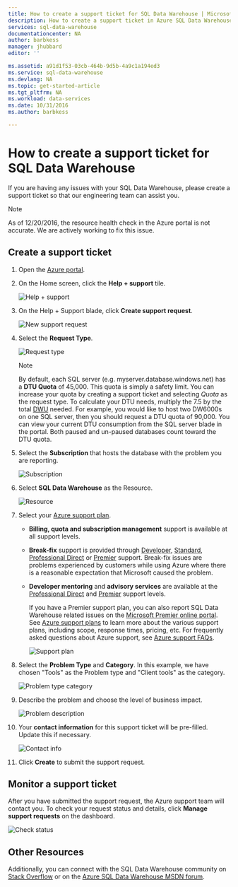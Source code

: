 ```yaml
---
title: How to create a support ticket for SQL Data Warehouse | Microsoft Docs
description: How to create a support ticket in Azure SQL Data Warehouse.
services: sql-data-warehouse
documentationcenter: NA
author: barbkess
manager: jhubbard
editor: ''

ms.assetid: a91d1f53-03cb-464b-9d5b-4a9c1a194ed3
ms.service: sql-data-warehouse
ms.devlang: NA
ms.topic: get-started-article
ms.tgt_pltfrm: NA
ms.workload: data-services
ms.date: 10/31/2016
ms.author: barbkess

---
```

# How to create a support ticket for SQL Data Warehouse
If you are having any issues with your SQL Data Warehouse, please create a support ticket so that our engineering team can assist you.

> [!NOTE] 
> As of 12/20/2016, the resource health check in the Azure portal is not accurate. We are actively working to fix this issue. 


## Create a support ticket
1. Open the [Azure portal][Azure portal].
2. On the Home screen, click the **Help + support** tile.
   
    ![Help + support](./media/sql-data-warehouse-get-started-create-support-ticket/help-support.png)
3. On the Help + Support blade, click **Create support request**.
   
    ![New support request](./media/sql-data-warehouse-get-started-create-support-ticket/create-support-request.png)
   
    <a name="request-quota-change"></a> 
4. Select the **Request Type**.
   
    ![Request type](./media/sql-data-warehouse-get-started-create-support-ticket/request-type.png)
   
   > [!NOTE]
   > By default, each SQL server (e.g. myserver.database.windows.net) has a **DTU Quota** of 45,000. This quota is simply a safety limit. You can increase your quota by creating a support ticket and selecting *Quota* as the request type. To calculate your DTU needs, multiply the 7.5 by the total [DWU][DWU] needed. For example, you would like to host two DW6000s on one SQL server, then you should request a DTU quota of 90,000.  You can view your current DTU consumption from the SQL server blade in the portal. Both paused and un-paused databases count toward the DTU quota. 
   > 
   > 
5. Select the **Subscription** that hosts the database with the problem you are reporting.
   
    ![Subscription](./media/sql-data-warehouse-get-started-create-support-ticket/subscription.png)
6. Select **SQL Data Warehouse** as the Resource.
   
    ![Resource](./media/sql-data-warehouse-get-started-create-support-ticket/resource.png)
7. Select your [Azure support plan][Azure support plan].
   
   * **Billing, quota and subscription management** support is available at all support levels.
   * **Break-fix** support is provided through [Developer][Developer], [Standard][Standard], [Professional Direct][Professional Direct] or [Premier][Premier] support. Break-fix issues are problems experienced by customers while using Azure where there is a reasonable expectation that Microsoft caused the problem.
   * **Developer mentoring** and **advisory services** are available at the [Professional Direct][Professional Direct] and [Premier][Premier] support levels. 
     
     If you have a Premier support plan, you can also report SQL Data Warehouse related issues on the [Microsoft Premier online portal][Microsoft Premier online portal].  See [Azure support plans][Azure support plan] to learn more about the various support plans, including scope, response times, pricing, etc.  For frequently asked questions about Azure support, see [Azure support FAQs][Azure support FAQs].  
     
     ![Support plan](./media/sql-data-warehouse-get-started-create-support-ticket/support-plan.png)
8. Select the **Problem Type** and **Category**. In this example, we have chosen "Tools" as the Problem type and "Client tools" as the category. 
   
    ![Problem type category](./media/sql-data-warehouse-get-started-create-support-ticket/problem-type-category.png)
9. Describe the problem and choose the level of business impact.
   
    ![Problem description](./media/sql-data-warehouse-get-started-create-support-ticket/problem-description.png)
10. Your **contact information** for this support ticket will be pre-filled. Update this if necessary.
    
    ![Contact info](./media/sql-data-warehouse-get-started-create-support-ticket/contact-info.png)
11. Click **Create** to submit the support request.

## Monitor a support ticket
After you have submitted the support request, the Azure support team will contact you. To check your request status and details, click **Manage support requests** on the dashboard.

![Check status](./media/sql-data-warehouse-get-started-create-support-ticket/check-status.png)

## Other Resources
Additionally, you can connect with the SQL Data Warehouse community on [Stack Overflow][Stack Overflow] or on the [Azure SQL Data Warehouse MSDN forum][Azure SQL Data Warehouse MSDN forum].

<!--Image references--> 

<!--Article references--> 
[DWU]: ./sql-data-warehouse-overview-what-is.md#data-warehouse-units

<!--MSDN references--> 

<!--Other web references--> 
[Azure portal]: https://portal.azure.com/
[Azure support plan]: https://azure.microsoft.com/support/plans/?WT.mc_id=Support_Plan_510979/  
[Developer]: https://azure.microsoft.com/support/plans/developer/  
[Standard]: https://azure.microsoft.com/support/plans/standard/  
[Professional Direct]: https://azure.microsoft.com/support/plans/prodirect/  
[Premier]: https://azure.microsoft.com/support/plans/premier/  
[Azure support FAQs]: https://azure.microsoft.com/support/faq/
[Microsoft Premier online portal]: https://premier.microsoft.com/
[Stack Overflow]: https://stackoverflow.com/questions/tagged/azure-sqldw/
[Azure SQL Data Warehouse MSDN forum]: https://social.msdn.microsoft.com/Forums/home?forum=AzureSQLDataWarehouse/

